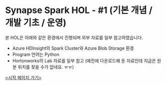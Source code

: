 # Synapse Spark HOL - #1 (기본 개념 / 개발 기초 / 운영)
본 HOL은 아래와 같은 환경에서 진행되며 외부 자료를 일부 참고하였습니다.
* Azure HDInsight의 Spark Cluster와 Azure Blob Storage 환경
* Program 언어는 Python
* Hortonworks의 Lab 자료를 일부 참고 (예전에 다운로드해 둔 자료인데 지금은 원본 위치를 찾을 수가 없네요. ㅠㅠ)

[<시작 페이지 가기>](https://github.com/ghahm/Azure-HDInsight-Spark-HOL-01/wiki)
